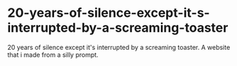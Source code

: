 # 20-years-of-silence-except-it-s-interrupted-by-a-screaming-toaster
20 years of silence except it's interrupted by a screaming toaster. A website that i made from a silly prompt.
